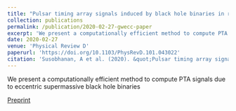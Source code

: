 ```yaml
---
title: "Pulsar timing array signals induced by black hole binaries in relativistic eccentric orbits"
collection: publications
permalink: /publication/2020-02-27-gwecc-paper
excerpt: 'We present a computationally efficient method to compute PTA signals due to eccentric supermassive black hole binaries.'
date: 2020-02-27
venue: 'Physical Review D'
paperurl: 'https://doi.org/10.1103/PhysRevD.101.043022'
citation: 'Susobhanan, A et al. (2020). &quot;Pulsar timing array signals induced by black hole binaries in relativistic eccentric orbits.&quot; <i>PRD</i>. 38, e017.'
---
```

We present a computationally efficient method to compute PTA signals due to eccentric supermassive black hole binaries

[Preprint](https://arxiv.org/abs/2002.03285)
